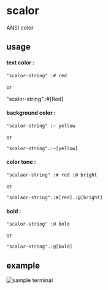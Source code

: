 # scalor

ANSI color

## usage

#### text color :

    "scalor-string" :# red

or

  "scalor-string".:#[Red]

#### background color :

    "scalor-string" :~ yellow

or

    "scalor-string".:~[yellow]

#### color tone :

    "scalaor-string" :# red :@ bright

or

    "scalaor-string".:#[red].:@[bright]

#### bold :

    "scalor-string" :@ bold

or

    "scalor-string".:@[bold]

## example

![sample terminal](sassunt.github.com/scalor/docs/img/scalor_example.png)

